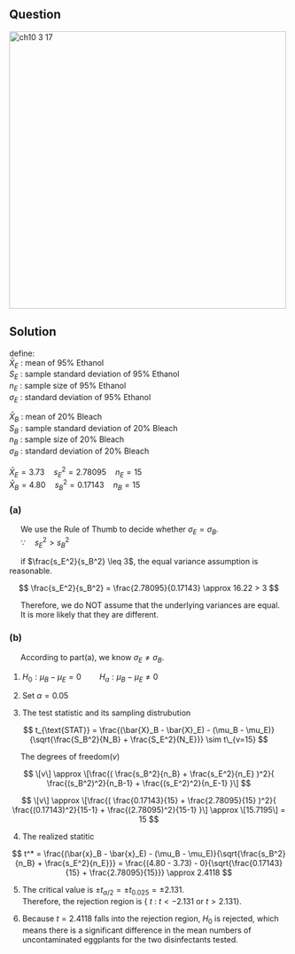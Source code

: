## Question
<img width="500" alt="ch10 3 17" src="https://github.com/user-attachments/assets/d5b852ac-2b8d-4e2e-b977-d8388079aa92" />

## Solution

define:  
$\bar{X}_E$ : mean of 95% Ethanol  
$S_E$ : sample standard deviation of 95% Ethanol  
$n_E$ : sample size of 95% Ethanol  
$\sigma_E$ : standard deviation of 95% Ethanol  
  
$\bar{X}_B$ : mean of 20% Bleach    
$S_B$ : sample standard deviation of 20% Bleach   
$n_B$ : sample size of 20% Bleach   
$\sigma_B$ : standard deviation of 20% Bleach   
  
$\bar{X}_E = 3.73 \quad s_E^2 = 2.78095 \quad n_E = 15$   
$\bar{X}_B = 4.80 \quad s_B^2 = 0.17143 \quad n_B = 15$   
  
### (a)
$\quad$  We use the Rule of Thumb to decide whether $\sigma_E = \sigma_B$.  
$\quad$  $\because \quad s_E^2 > s_B^2$  
    
$\quad$  if $\frac{s_E^2}{s_B^2} \leq 3$, the equal variance assumption is reasonable.  
  
$$
\frac{s_E^2}{s_B^2} =  \frac{2.78095}{0.17143} \approx 16.22 > 3
$$

$\quad$ Therefore, we do NOT assume that the underlying variances are equal.  
$\quad$ It is more likely that they are different.

### (b)
$\quad$ According to part(a), we know $\sigma_E \neq \sigma_B$.  
  
1. $H_0: \mu_B - \mu_E = 0 \quad \quad H_a: \mu_B - \mu_E \neq 0$

2. Set $\alpha = 0.05$

3. The test statistic and its sampling distrubution

$$
t_{\text{STAT}} = \frac{(\bar{X}_B - \bar{X}_E) - (\mu_B - \mu_E)}{\sqrt{\frac{S_B^2}{N_B} + \frac{S_E^2}{N_E}}} \sim t\_{v=15}
$$

$\quad$ The degrees of freedom($v$)

$$
\[v\] \approx \[\frac{( \frac{s_B^2}{n_B} + \frac{s_E^2}{n_E} )^2}{ \frac{(s_B^2)^2}{n_B-1} + \frac{(s_E^2)^2}{n_E-1} }\]
$$

$$
\[v\] \approx \[\frac{( \frac{0.17143}{15} + \frac{2.78095}{15} )^2}{ \frac{(0.17143)^2}{15-1} + \frac{(2.78095)^2}{15-1} }\] \approx \[15.7195\] = 15
$$

4. The realized statitic

$$
t^* = \frac{(\bar{x}_B - \bar{x}_E) - (\mu_B - \mu_E)}{\sqrt{\frac{s_B^2}{n_B} + \frac{s_E^2}{n_E}}} = \frac{(4.80 - 3.73) - 0}{\sqrt{\frac{0.17143}{15} + \frac{2.78095}{15}}} \approx 2.4118
$$
  
5. The critical value is $\pm t_{\alpha/2} = \pm t_{0.025} = \pm2.131$.  
   Therefore, the rejection region is { $t$ : $t<-2.131$ or $t>2.131$}.
  
6. Because $t = 2.4118$ falls into the rejection region, $H_0$ is rejected, which means there is a significant difference in the mean numbers of uncontaminated eggplants for the two disinfectants tested.
  





